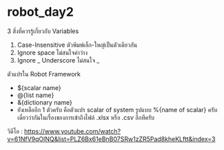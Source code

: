 # robot_day2

3 สิ่งที่ควรรู้เกี่ยวกับ Variables 
   1. Case-Insensitive  ตัวพิมพ์เล็ก-ใหญ่เป็นตัวเดียวกัน
   2. Ignore space  ไม่สนใจค่าว่าง
   3. Ignore _ Underscore  ไม่สนใจ _ 

ตัวแปรใน Robot Framework
- ${scalar name}
- @{list name}
- &{dictionary name}
- ยังเหลืออีก 1 ตัวครับ คือตัวแปร scalar of system รูปแบบ %{name of scalar} ครับ เดี๋ยวว่ากันในเรื่องของการเข้าถึงไฟล์ .xlsx หรือ .csv อีกทีครับ

วิดีโอ : https://www.youtube.com/watch?v=61NfV9qOlNQ&list=PLZ6Bx61eBnB07SRw1zZR5Pad8kheKLftt&index=3

